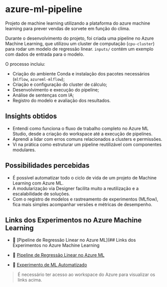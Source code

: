 # azure-ml-pipeline
Projeto de machine learning utilizando a plataforma do azure machine learning para prever vendas de sorvete em função do clima.

Durante o desenvolvimento do projeto, foi criada uma pipeline no Azure Machine Learning, que utilizou um cluster de computação (`cpu-cluster`) para rodar um modelo de regressão linear. `inputs/` contém um exemplo com dados de entrada para o modelo.


O processo incluiu:

- Criação do ambiente Conda e instalação dos pacotes necessários (`mlflow`, `azureml-mlflow`);
- Criação e configuração do cluster de cálculo;
- Desenvolvimento e execução do pipeline;
- Análise de sentenças com IA;
- Registro do modelo e avaliação dos resultados.

## Insights obtidos

- Entendi como funciona o fluxo de trabalho completo no Azure ML Studio, desde a criação do workspace até a execução de pipelines.
- Aprendi a lidar com erros comuns relacionados a clusters e permissões.
- Vi na prática como estruturar um pipeline reutilizável com componentes modulares.

## Possibilidades percebidas

- É possível automatizar todo o ciclo de vida de um projeto de Machine Learning com Azure ML.
- A modularização via Designer facilita muito a reutilização e a escalabilidade de soluções.
- Com o registro de modelos e rastreamento de experimentos (MLflow), fica mais simples acompanhar versões e métricas de desempenho.

## Links dos Experimentos no Azure Machine Learning

- 🔗 [Pipeline de Regressão Linear no Azure ML](## Links dos Experimentos no Azure Machine Learning

- 🔗 [Pipeline de Regressão Linear no Azure ML](https://ml.azure.com/experiments/id/2507dc71-0cf3-4ac5-8be6-c6aa7e47f850/runs/f39686b9-f7b9-4e4e-820b-2fde9f063e74?wsid=/subscriptions/a958981a-0c43-4251-8922-fb830f08ae8e/resourcegroups/rg-dio-projeto/providers/Microsoft.MachineLearningServices/workspaces/workspace-dio&tid=51ebcf31-5839-412e-83bb-801a2ba78627#)
- 🤖 [Experimento de ML Automatizado](https://ml.azure.com/experiments/id/4a783ecf-27fa-4ad9-877d-26606a1da717/runs/quiet_lion_m86g4xbb12?wsid=/subscriptions/a958981a-0c43-4251-8922-fb830f08ae8e/resourcegroups/rg-dio-projeto/providers/Microsoft.MachineLearningServices/workspaces/workspace-dio&tid=51ebcf31-5839-412e-83bb-801a2ba78627)
> É necessário ter acesso ao workspace do Azure para visualizar os links acima.

